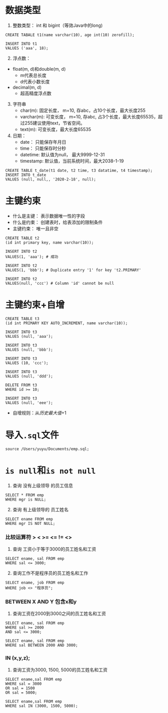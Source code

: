 # 数据类型
1. 整数类型： int 和 bigint（等效Java中的long)
```
CREATE TABALE t1(name varchar(10), age int(10) zerofill);

INSERT INTO t1 
VALUES ('aaa', 18);

```
2. 浮点数： 
+ float(m, d)和double(m, d)
    - m代表总长度
    - d代表小数长度
+ decimal(m, d)
    - 超高精度浮点数
3. 字符串
    - char(m): 固定长度， m=10, 存abc，占10个长度，最大长度255
    - varchar(m): 可变长度， m=10, 存abc, 占3个长度，最大长度65535，超过255建议使用text，节省空间。
    - text(m): 可变长度，最大长度65535
4. 日期：
    - date： 只能保存年月日
    - time： 只能保存时分秒
    - datetime: 默认值为null， 最大9999-12-31
    - timestamp: 默认值，当前系统时间，最大2038-1-19
```
CREATE TABLE t_date(t1 date, t2 time, t3 datatime, t4 timestamp);
INSERT INTO t_date 
VALUES (null, null,, '2020-2-18', null);
```

# 主键约束
- 什么是主键： 表示数据唯一性的字段
- 什么是约束： 创建表时，给表添加的限制条件
- 主键约束： 唯一且非空
```
CREATE TABLE t2
(id int primary key, name varchar(10));

INSERT INTO t2 
VALUES(1, 'aaa'); # 成功

INSERT INTO t2
VALUES(1, 'bbb'); # Duplicate entry '1' for key 't2.PRIMARY'

INSERT INTO t2
VALUES(null, 'ccc') # Column 'id' cannot be null
```

# 主键约束+自增

```
CREATE TABLE t3 
(id int PRIMARY KEY AUTO_INCREMENT, name varchar(10));

INSERT INTO t3 
VALUES (null, 'aaa');

INSERT INTO t3
VALUES (null, 'bbb');

INSERT INTO t3
VALUES (10, 'ccc');

INSERT INTO t3
VALUES (null, 'ddd');

DELETE FROM t3
WHERE id >= 10;

INSERT INTO t3
VALUES (null, 'eee');
```

- 自增规则：从*历史最大值*+1

# 导入`.sql`文件
    source /Users/yuyu/Documents/emp.sql;

# `is null`和`is not null`
1. 查询 没有上级领导 的员工信息
```
SELECT * FROM emp
WHERE mgr is NULL;
```
2. 查询 有上级领导的 员工姓名
```
SELECT ename FROM emp
WHERE mgr IS NOT NULL;
```


### 比较运算符 > < >= <= != <>
1. 查询 工资小于等于3000的员工姓名和工资
```
SELECT ename, sal FROM emp
WHERE sal <= 3000;
```
2. 查询工作不是程序员的员工姓名和工作
```
SELECT ename, job FROM emp
WHERE job <> "程序员";
```

### BETWEEN X AND Y 包含x和y
1. 查询工资在2000到3000之间的员工姓名和工资
```
SELECT ename, sal FROM emp
WHERE sal >= 2000 
AND sal <= 3000;

SELECT ename, sal FROM emp
WHERE sal BETWEEN 2000 AND 3000;
```


### IN (x,y,z);
1. 查询工资为3000, 1500, 5000的员工姓名和工资
```
SELECT ename,sal FROM emp
WHERE sal = 3000 
OR sal = 1500
OR sal = 5000;

SELECT ename,sal FROM emp
WHERE sal IN (3000, 1500, 5000);
```
















